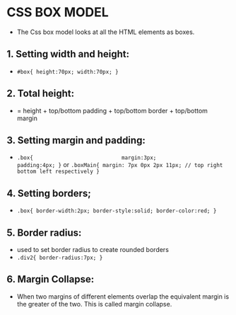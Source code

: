 # CSS BOX MODEL 
 - The Css box model looks at all the HTML elements as boxes.

 ## 1. Setting width and height:
 - `#box{
     height:70px;
     width:70px;
    }`
           

## 2. Total height:
- = height + top/bottom padding + top/bottom border + top/bottom margin

## 3. Setting margin and padding:
- `.box{                           
     margin:3px;                                     
    padding:4px;
    }`
    or
    `.boxMain{
     margin: 7px 0px 2px 11px; // top right bottom left respectively
    }`
    

## 4. Setting borders;
- `.box{
    border-width:2px;
     border-style:solid;
    border-color:red;
    }`
           

## 5. Border radius:
- used to set border radius to create rounded borders
- `.div2{
    border-radius:7px;
    }`            

## 6. Margin Collapse:
- When two margins of different elements overlap the equivalent margin is the greater of the two. 
                     This is called margin collapse.


           

